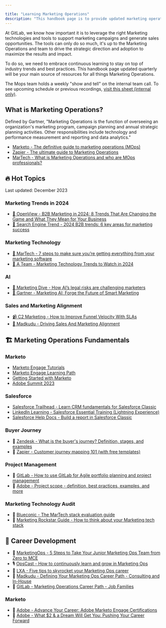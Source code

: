 ```yaml
---

title: "Learning Marketing Operations"
description: "This handbook page is to provide updated marketing operations learning and resources materials."
---
```


At GitLab, we know how important it is to leverage the right Marketing technologies and tools to support marketing campaigns and generate sales opportunities. The tools can only do so much, it's up to the Marketing Operations and team to drive the strategic direction and adoption to maximize the results and impact.

To do so, we need to embrace continuous learning to stay on top of industry trends and best practices. This handbook page updated quarterly will be your main source of resources for all things Marketing Operations.

The Mops team holds a weekly "show and tell" on the internal team call. To see upcoming schedule or previous recordings, [visit this sheet (internal only)](https://docs.google.com/spreadsheets/d/1iovZfsOppjj8SJW13Y9F_IYXjVCRnHd5FgbUDIUrPfE/edit?usp=sharing).

## What is Marketing Operations?

Defined by Gartner, "Marketing Operations is the function of overseeing an organization's marketing program, campaign planning and annual strategic planning activities. Other responsibilities include technology and performance measurement and reporting and data analytics."

- [Marketo - The definitive guide to marketing operations (MOps)](https://business.adobe.com/blog/basics/definitive-guide-to-marketing-operations-mops)
- [Zapier - The ultimate guide to Marketing Operations](https://zapier.com/blog/marketing-operations/)
- [MarTech - What is Marketing Operations and who are MOps professionals?](https://martech.org/what-is-marketing-operations-and-who-are-mops-professionals/)

## 🔥 Hot Topics

Last updated: December 2023

### Marketing Trends in 2024

- [📝 OpenView - B2B Marketing in 2024: 8 Trends That Are Changing the Game and What They Mean for Your Business](https://openviewpartners.com/blog/b2b-marketing-in-2024/)
- [📝 Search Engine Trend - 2024 B2B trends: 6 key areas for marketing success](https://searchengineland.com/2024-b2b-trends-marketing-success-435121)

### Marketing Technology

- [📝 MarTech - 7 steps to make sure you’re getting everything from your marketing software](https://martech.org/7-steps-to-make-sure-youre-getting-everything-from-your-marketing-software/)
- [📝 A Team - Marketing Technology Trends to Watch in 2024](https://a-team.global/blog/marketing-technology-trends-to-watch-in-2024/)

### AI

- [📝 Marketing Dive - How AI’s legal risks are challenging marketers](https://www.marketingdive.com/news/how-ai-artificial-intelligence-legal-risks-challenging-marketers/652707/)
- [📝 Gartner - Marketing AI: Forge the Future of Smart Marketing](https://www.gartner.com/en/marketing/topics/ai-in-marketing)

### Sales and Marketing Alignment

- [📹 C2 Marketing - How to Improve Funnel Velocity With SLAs](https://www.cs2marketing.com/revenue-growth-architects/how-to-improve-funnel-velocity-with-slas)
- [📝 Madkudu - Driving Sales And Marketing Alignment](https://www.madkudu.com/marketing-operations-guide/driving-sales-and-marketing-alignment)

## 🏗️ Marketing Operations Fundamentals

### Marketo

- [Marketo Engage Tutorials](https://experienceleague.adobe.com/docs/marketo-learn/tutorials/overview.html?lang=en)
- [Marketo Engage Learning Path](https://learning.adobe.com/learning-path/adobe_marketo_engage/curra000000000006231.html)
- [Getting Started with Marketo](https://experienceleague.adobe.com/docs/marketo/using/getting-started-with-marketo/getting-started.html)
- [Adobe Summit 2023](https://business.adobe.com/summit/2023/sessions.html?Products=Adobe+Marketo+Engage)

### Salesforce

- [Salesforce Trailhead - Learn CRM fundamentals for Salesforce Classic](https://trailhead.salesforce.com/content/learn/trails/getting_started_crm_basics)
- [LinkedIn Learning - Salesforce Essential Training (Lightning Experience)](https://www.linkedin.com/learning/salesforce-essential-training/accessing-salesforce-through-your-company?autoSkip=true&resume=false&u=2255073)
- [Salesforce Help Docs - Build a report in Salesforce Classic](https://help.salesforce.com/s/articleView?id=sf.reports_builder_editing.htm&type=5)

### Buyer Journey

- 📝 [Zendesk - What is the buyer's journey? Definition, stages, and examples](https://www.zendesk.com/blog/buyer-journey/)
- 📝 [Zapier - Customer journey mapping 101 (with free templates)](https://zapier.com/blog/customer-journey-mapping/)

### Project Management

- 📝 [GitLab - How to use GitLab for Agile portfolio planning and project management](https://about.gitlab.com/blog/2020/11/11/gitlab-for-agile-portfolio-planning-project-management/)
- 📝 [Adobe - Project scope - definition, best practices, examples, and more](https://business.adobe.com/blog/basics/project-scope-definition-best-practices-examples-and-more)

### Marketing Technology Audit

- 📝 [Blueconic - The MarTech stack evaluation guide](https://www.blueconic.com/resources/martech-stack)
- 📝 [Marketing Rockstar Guide - How to think about your Marketing tech stack](https://www.marketingrockstarguides.com/how-to-manage-martech-stack-3915/)

## 💼 Career Development

- 📝 [MarketingOps - 5 Steps to Take Your Junior Marketing Ops Team from Zero to MCE](https://marketingops.com/5-steps-to-take-your-junior-marketing-ops-team-from-zero-to-mce/)
- 🎙️ [OpsCast - How to continuously learn and grow in Marketing Ops](https://open.spotify.com/episode/5gVVWM5v54DASY7ZuPbPYw?si=7QjfC8KRQwmmwnrt6PsokA)
- 📝 [LXA - Five tips to skyrocket your Marketing Ops career](https://www.lxahub.com/stories/5-tips-to-skyrocket-your-career-in-marketing-ops)
- 📝 [Madkudu - Defining Your Marketing Ops Career Path - Consulting and In-House](https://www.madkudu.com/marketing-operations-guide/defining-your-marketing-ops-career-path)
- 📝 [GitLab - Marketing Operations Career Path - Job Families](/job-families/marketing/marketing-operations-manager/)

### Marketo

- 🎥 [Adobe - Advance Your Career: Adobe Marketo Engage Certifications](https://business.adobe.com/summit/2023/sessions/advance-your-career-adobe-marketo-engage-certifica-s203.html)
- 🎥 [Adobe - What $2 & a Dream Will Get You: Pushing Your Career Forward](https://business.adobe.com/summit/2023/sessions/what-2-a-dream-will-get-you-pushing-your-career-fo-s215.html)
